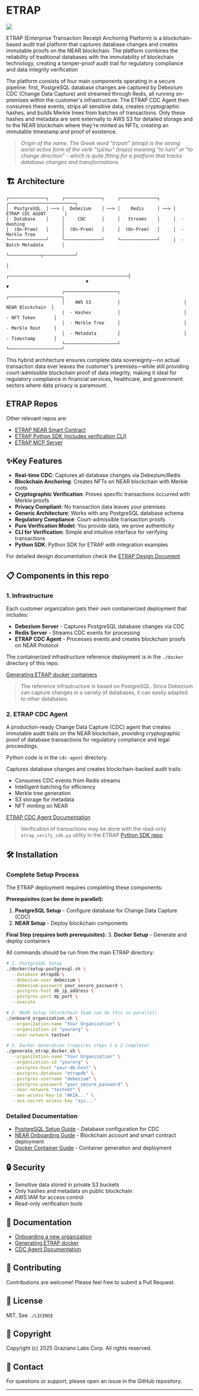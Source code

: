 # ETRAP
![](<docs/ETRAP hero.png>)

ETRAP (Enterprise Transaction Receipt Anchoring Platform) is a blockchain-based audit trail platform 
that captures database changes and creates immutable proofs on the NEAR blockchain. The platform 
combines the reliability of traditional databases with the immutability of blockchain technology, 
creating a tamper-proof audit trail for regulatory compliance and data integrity verification

The platform consists of four main components operating in a secure pipeline: first, PostgreSQL database changes are captured by Debezium CDC (Change Data Capture) and streamed through Redis, all running on-premises within the customer's infrastructure. The ETRAP CDC Agent then consumes these events, strips all sensitive data, creates cryptographic hashes, and builds Merkle trees from batches of transactions. Only these hashes and metadata are sent externally to AWS S3 for detailed storage and to the NEAR blockchain where they're minted as NFTs, creating an immutable timestamp and proof of existence. 

> *Origin of the name. The Greek word "έτραπ" (etrap) is the strong aorist active form of the verb "τρέπω" (trepo) meaning "to turn" or "to change direction" - which is quite fitting for a platform that tracks database changes and transformations.*

## 🏗️ Architecture
```
┌──────────────┐     ┌──────────────┐     ┌──────────────┐     ┌─────────────────────────┐
│  PostgreSQL  │ ──> │  Debezium    │ ──> │    Redis     │ ──> │   ETRAP CDC AGENT       │
│  Database    │     │     CDC      │     │   Streams    │     │  - Hashing              │
│  (On-Prem)   │     │  (On-Prem)   │     │  (On-Prem)   │     │  - Merkle Tree          │
└──────────────┘     └──────────────┘     └──────────────┘     │  - Batch Metadata       │
                                                               └────────────┬────────────┘
                                                                            │ 
                              ┌─────────────────────────────────────────────┤
                              ▼                                             ▼
                     ┌────────────────────┐                        ┌────────────────────┐
                     │    AWS S3          │                        │   NEAR Blockchain  │
                     │  - Hashes          │                        │  - NFT Token       │
                     │  - Merkle Tree     │                        │  - Merkle Root     │
                     │  - Metadata        │                        │  - Timestamp       │
                     └────────────────────┘                        └────────────────────┘
```
This hybrid architecture ensures complete data sovereignty—no actual transaction data ever leaves the customer's premises—while still providing court-admissible blockchain proof of data integrity, making it ideal for regulatory compliance in financial services, healthcare, and government sectors where data privacy is paramount.

## ETRAP Repos
Other relevant repos are:

- [ETRAP NEAR Smart Contract](https://github.com/marcoeg/etrap-notary)
- [ETRAP Python SDK (includes verification CLI)](https://github.com/marcoeg/etrap-sdk)
- [ETRAP MCP Server](https://github.com/marcoeg/etrap-mcp)

## ✨Key Features

- **Real-time CDC**: Captures all database changes via Debezium/Redis
- **Blockchain Anchoring**: Creates NFTs on NEAR blockchain with Merkle roots
- **Cryptographic Verification**: Proves specific transactions occurred with Merkle proofs
- **Privacy Compliant**: No transaction data leaves your premises
- **Generic Architecture**: Works with any PostgreSQL database schema
- **Regulatory Compliance**: Court-admissible transaction proofs
- **Pure Verification Model**: You provide data, we prove authenticity
- **CLI for Verification**: Simple and intuitive interface for verifying transactions
- **Python SDK**: Python SDK for ETRAP with integration examples

For detailed design documentation check the [ETRAP Design Document](etrap-design-document.md)

## 📋 Components in this repo

### 1. Infrastructure 

Each customer organization gets their own containerized deployment that includes:
- **Debezium Server** - Captures PostgreSQL database changes via CDC
- **Redis Server** - Streams CDC events for processing
- **ETRAP CDC Agent** - Processes events and creates blockchain proofs on NEAR Protocol 

The containerized infrastructure reference deployment is in the `./docker` directory of this repo. 

[Generating ETRAP docker containers](./docker/README.md)

>The reference infrastructure is based on PostgreSQL. Since Debezium can capture changes in a variety of databases, it
can easily adapted to other databases.

### 2. ETRAP CDC Agent 

A production-ready Change Data Capture (CDC) agent that creates immutable audit trails on the NEAR blockchain, providing cryptographic proof of database transactions for regulatory compliance and legal proceedings.

Python code is in the `cdc-agent` directory.

Captures database changes and creates blockchain-backed audit trails:
- Consumes CDC events from Redis streams
- Intelligent batching for efficiency
- Merkle tree generation
- S3 storage for metadata
- NFT minting on NEAR

[ETRAP CDC Agent Documentation](./cdc-agent/README_CDC.md)

> Verification of transactions may be done with the read-only `etrap_verify_sdk.py` utility in the ETRAP [Python SDK repo](https://github.com/marcoeg/etrap-sdk). 

## 🛠️ Installation

### Complete Setup Process

The ETRAP deployment requires completing these components:

**Prerequisites (can be done in parallel):**
1. **PostgreSQL Setup** - Configure database for Change Data Capture (CDC)
2. **NEAR Setup** - Deploy blockchain components

**Final Step (requires both prerequisites):**
3. **Docker Setup** - Generate and deploy containers

All commands should be run from the main ETRAP directory:

```bash
# 1. PostgreSQL Setup
./docker/setup-postgresql.sh \
  --database etrapdb \
  --debezium-user debezium \
  --debezium-password your_secure_password \
  --postgres-host db_ip_address \
  --postgres-port dp_port \
  --execute

# 2. NEAR Setup (blockchain team can do this in parallel)
./onboard_organization.sh \
  --organization-name "Your Organization" \
  --organization-id "yourorg" \
  --near-network testnet

# 3. Docker Generation (requires steps 1 & 2 complete)
./generate_etrap_docker.sh \
  --organization-name "Your Organization" \
  --organization-id "yourorg" \
  --postgres-host "your-db-host" \
  --postgres-database "etrapdb" \
  --postgres-username "debezium" \
  --postgres-password "your_secure_password" \
  --near-network "testnet" \
  --aws-access-key-id "AKIA..." \
  --aws-secret-access-key "xyz..."
```

### Detailed Documentation

- [PostgreSQL Setup Guide](./docker/README.md#postgresql-setup) - Database configuration for CDC
- [NEAR Onboarding Guide](./onboarding.md) - Blockchain account and smart contract deployment
- [Docker Container Guide](./docker/README.md) - Container generation and deployment


## 🔒 Security

- Sensitive data stored in private S3 buckets
- Only hashes and metadata on public blockchain
- AWS IAM for access control
- Read-only verification tools

## 📝 Documentation

- [Onboarding a new organization](./onboarding.md)
- [Generating ETRAP docker](./docker/README.md)
- [CDC Agent Documentation](./cdc-agent/README_CDC.md)

## 🤝 Contributing

Contributions are welcome! Please feel free to submit a Pull Request.


## 🪪 License

MIT. See `./LICENSE`


## 📄 Copyright

Copyright (c) 2025 Graziano Labs Corp. All rights reserved.


## 📧 Contact

For questions or support, please open an issue in the GitHub repository.

---
